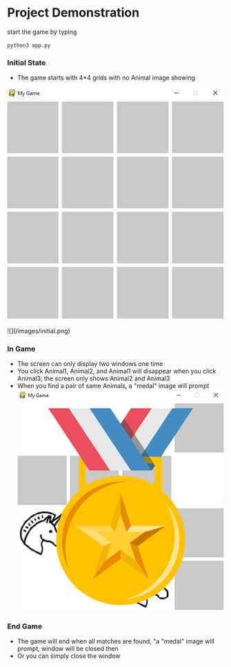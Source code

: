 # Project Demonstration
start the game by typing
```
python3 app.py
```

### Initial State
* The game starts with 4*4 grids with no Animal image showing
<p align="center">
  <img src="/images/initial.png">
</p>
![](/images/initial.png)

### In Game
* The screen can only display two windows one time
* You click Animal1, Animal2, and Animal1 will disappear when you click Animal3; the screen only shows Animal2 and Animal3
* When you find a pair of same Animals, a "medal" image will prompt 
![](/images/medal.png)

### End Game
* The game will end when all matches are found, "a "medal" image will prompt, window will be closed then
* Or you can simply close the window
